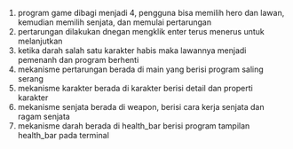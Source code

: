 1. program game dibagi menjadi 4, pengguna bisa memilih hero dan lawan, kemudian memilih senjata, dan memulai pertarungan
2. pertarungan dilakukan dnegan mengklik enter terus menerus untuk melanjutkan
3. ketika darah salah satu karakter habis maka lawannya menjadi pemenanh dan program berhenti
4. mekanisme pertarungan berada di main yang berisi program saling serang
5. mekanisme karakter berada di karakter berisi detail dan properti karakter
6. mekanisme senjata berada di weapon, berisi cara kerja senjata dan ragam senjata
7. mekanisme darah berada di health_bar berisi program tampilan health_bar pada terminal